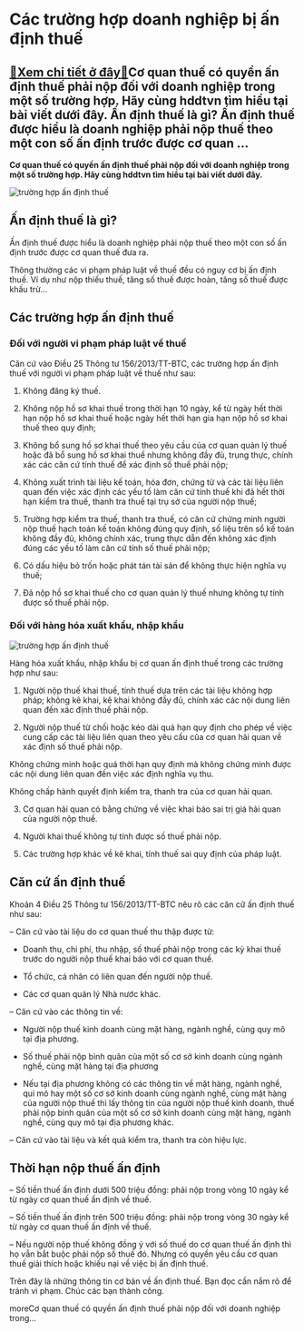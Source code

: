 Các trường hợp doanh nghiệp bị ấn định thuế
===========================================

[:gift:Xem chi tiết ở đây:gift:](https://hddtvn.com/cac-truong-hop-doanh-nghiep-bi-an-dinh-thue/)Cơ quan thuế có quyền ấn định thuế phải nộp đối với doanh nghiệp trong một số trường hợp. Hãy cùng hddtvn tìm hiểu tại bài viết dưới đây. Ấn định thuế là gì? Ấn định thuế được hiểu là doanh nghiệp phải nộp thuế theo một con số ấn định trước được cơ quan …
---------------------------------------------------------------------------------------------------------------------------------------------------------------------------------------------------------------------------------------------------------------

**Cơ quan thuế có quyền ấn định thuế phải nộp đối với doanh nghiệp trong một số trường hợp. Hãy cùng hddtvn tìm hiểu tại bài viết dưới đây.**


![trường hợp ấn định thuế](https://hddtvn.com/wp-content/uploads/2021/01/tax_vietnam.jpg)


Ấn định thuế là gì?
-------------------


Ấn định thuế được hiểu là doanh nghiệp phải nộp thuế theo một con số ấn định trước được cơ quan thuế đưa ra.


Thông thường các vi phạm pháp luật về thuế đều có nguy cơ bị ấn định thuế. Ví dụ như nộp thiếu thuế, tăng số thuế được hoàn, tăng số thuế được khấu trừ…


Các trường hợp ấn định thuế
---------------------------


### Đối với người vi phạm pháp luật về thuế


Căn cứ vào Điều 25 Thông tư 156/2013/TT-BTC, các trường hợp ấn định thuế với người vi phạm pháp luật về thuế như sau:


1. Không đăng ký thuế.


2. Không nộp hồ sơ khai thuế trong thời hạn 10 ngày, kể từ ngày hết thời hạn nộp hồ sơ khai thuế hoặc ngày hết thời hạn gia hạn nộp hồ sơ khai thuế theo quy định;


3. Không bổ sung hồ sơ khai thuế theo yêu cầu của cơ quan quản lý thuế hoặc đã bổ sung hồ sơ khai thuế nhưng không đầy đủ, trung thực, chính xác các căn cứ tính thuế để xác định số thuế phải nộp;


4. Không xuất trình tài liệu kế toán, hóa đơn, chứng từ và các tài liệu liên quan đến việc xác định các yếu tố làm căn cứ tính thuế khi đã hết thời hạn kiểm tra thuế, thanh tra thuế tại trụ sở của người nộp thuế;


5. Trường hợp kiểm tra thuế, thanh tra thuế, có căn cứ chứng minh người nộp thuế hạch toán kế toán không đúng quy định, số liệu trên sổ kế toán không đầy đủ, không chính xác, trung thực dẫn đến không xác định đúng các yếu tố làm căn cứ tính số thuế phải nộp;


6. Có dấu hiệu bỏ trốn hoặc phát tán tài sản để không thực hiện nghĩa vụ thuế;


7. Đã nộp hồ sơ khai thuế cho cơ quan quản lý thuế nhưng không tự tính được số thuế phải nộp.


### Đối với hàng hóa xuất khẩu, nhập khẩu


![trường hợp ấn định thuế](https://hddtvn.com/wp-content/uploads/2021/01/dinhvuport.jpg)


Hàng hóa xuất khẩu, nhập khẩu bị cơ quan ấn định thuế trong các trường hợp như sau:


1. Người nộp thuế khai thuế, tính thuế dựa trên các tài liệu không hợp pháp; không kê khai, kê khai không đầy đủ, chính xác các nội dung liên quan đến xác định thuế phải nộp.


2. Người nộp thuế từ chối hoặc kéo dài quá hạn quy định cho phép về việc cung cấp các tài liệu liên quan theo yêu cầu của cơ quan hải quan về xác định số thuế phải nộp.


Không chứng minh hoặc quá thời hạn quy định mà không chứng minh được các nội dung liên quan đến việc xác định nghĩa vụ thu.


Không chấp hành quyết định kiểm tra, thanh tra của cơ quan hải quan.


3. Cơ quan hải quan có bằng chứng về việc khai báo sai trị giá hải quan của người nộp thuế.


4. Người khai thuế không tự tính được số thuế phải nộp.


5. Các trường hợp khác về kê khai, tính thuế sai quy định của pháp luật.


Căn cứ ấn định thuế
-------------------


Khoản 4 Điều 25 Thông tư 156/2013/TT-BTC nêu rõ các căn cữ ấn định thuế như sau:


– Căn cứ vào tài liệu do cơ quan thuế thu thập được từ:


+ Doanh thu, chi phí, thu nhập, số thuế phải nộp trong các kỳ khai thuế trước do người nộp thuế khai báo với cơ quan thuế.


+ Tổ chức, cá nhân có liên quan đến người nộp thuế.


+ Các cơ quan quản lý Nhà nước khác.


– Căn cứ vào các thông tin về:


+ Người nộp thuế kinh doanh cùng mặt hàng, ngành nghề, cùng quy mô tại địa phương.


+ Số thuế phải nộp bình quân của một số cơ sở kinh doanh cùng ngành nghề, cùng mặt hàng tại địa phương


+ Nếu tại địa phương không có các thông tin về mặt hàng, ngành nghề, qui mô hay một số cơ sở kinh doanh cùng ngành nghề, cùng mặt hàng của người nộp thuế thì lấy thông tin của người nộp thuế kinh doanh, thuế phải nộp bình quân của một số cơ sở kinh doanh cùng mặt hàng, ngành nghề, cùng quy mô tại địa phương khác.


– Căn cứ vào tài liệu và kết quả kiểm tra, thanh tra còn hiệu lực.


Thời hạn nộp thuế ấn định
-------------------------


– Số tiền thuế ấn định dưới 500 triệu đồng: phải nộp trong vòng 10 ngày kể từ ngày cơ quan thuế ấn định về thuế.


– Số tiền thuế ấn định trên 500 triệu đồng: phải nộp trong vòng 30 ngày kể từ ngày cơ quan thuế ấn định về thuế.


– Nếu người nộp thuế không đồng ý với số thuế do cơ quan thuế ấn định thì họ vẫn bắt buộc phải nộp số thuế đó. Nhưng có quyền yêu cầu cơ quan thuế giải thích hoặc khiếu nại về việc bị ấn định thuế.


Trên đây là những thông tin cơ bản về ấn định thuế. Bạn đọc cần nắm rõ để tránh vi phạm. Chúc các bạn thành công.


moreCơ quan thuế có quyền ấn định thuế phải nộp đối với doanh nghiệp trong…

